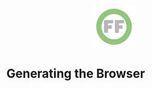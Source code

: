 <center> <img src="images/header_logo.png" width="100"/></center>
<!-- this is a test of a comment 
To do:
--->

# Generating the Browser